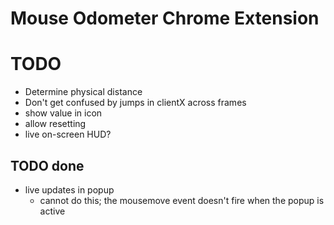 # Mouse Odometer Chrome Extension

# TODO

- Determine physical distance
- Don't get confused by jumps in clientX across frames
- show value in icon
- allow resetting
- live on-screen HUD?

## TODO done

- live updates in popup
  - cannot do this; the mousemove event doesn't fire when the popup is active
